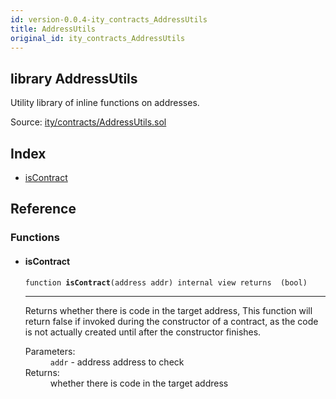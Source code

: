 ```yaml
---
id: version-0.0.4-ity_contracts_AddressUtils
title: AddressUtils
original_id: ity_contracts_AddressUtils
---
```


<div class="contract-doc"><div class="contract"><h2 class="contract-header"><span class="contract-kind">library</span> AddressUtils</h2><p class="description">Utility library of inline functions on addresses.</p><div class="source">Source: <a href="git+https://github.com/zeppelinos/zos-lib/blob/v0.1.12/contracts/ity/contracts/AddressUtils.sol" target="_blank">ity/contracts/AddressUtils.sol</a></div></div><div class="index"><h2>Index</h2><ul><li><a href="ity_contracts_AddressUtils.html#isContract">isContract</a></li></ul></div><div class="reference"><h2>Reference</h2><div class="functions"><h3>Functions</h3><ul><li><div class="item function"><span id="isContract" class="anchor-marker"></span><h4 class="name">isContract</h4><div class="body"><code class="signature">function <strong>isContract</strong><span>(address addr) </span><span>internal </span><span>view </span><span>returns  (bool) </span></code><hr/><div class="description"><p>Returns whether there is code in the target address, This function will return false if invoked during the constructor of a contract, as the code is not actually created until after the constructor finishes.</p></div><dl><dt><span class="label-parameters">Parameters:</span></dt><dd><div><code>addr</code> - address address to check</div></dd><dt><span class="label-return">Returns:</span></dt><dd>whether there is code in the target address</dd></dl></div></div></li></ul></div></div></div>
